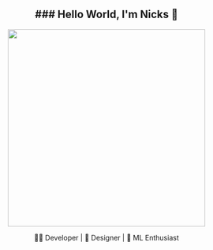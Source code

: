 <h2 align="center">
### Hello World, I'm Nicks  👋
</h2>
<p align="center">
  <img src="https://user-images.githubusercontent.com/74038190/212284158-e840e285-664b-44d7-b79b-e264b5e54825.gif" width="400">
</p>

<p align="center">👩‍💻 Developer | 🎨 Designer | 🤖 ML Enthusiast</p>
<br>

